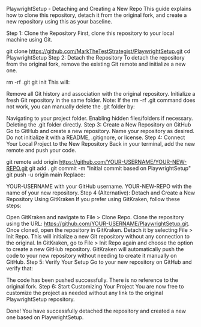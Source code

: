 PlaywrightSetup - Detaching and Creating a New Repo
This guide explains how to clone this repository, detach it from the original fork, and create a new repository using this as your baseline.

Step 1: Clone the Repository
First, clone this repository to your local machine using Git.

git clone https://github.com/MarkTheTestStrategist/PlaywrightSetup.git
cd PlaywrightSetup
Step 2: Detach the Repository
To detach the repository from the original fork, remove the existing Git remote and initialize a new one.

rm -rf .git
git init
This will:

Remove all Git history and association with the original repository.
Initialize a fresh Git repository in the same folder.
Note: If the rm -rf .git command does not work, you can manually delete the .git folder by:

Navigating to your project folder.
Enabling hidden files/folders if necessary.
Deleting the .git folder directly.
Step 3: Create a New Repository on GitHub
Go to GitHub and create a new repository.
Name your repository as desired.
Do not initialize it with a README, .gitignore, or license.
Step 4: Connect Your Local Project to the New Repository
Back in your terminal, add the new remote and push your code.

git remote add origin https://github.com/YOUR-USERNAME/YOUR-NEW-REPO.git
git add .
git commit -m "Initial commit based on PlaywrightSetup"
git push -u origin main
Replace:

YOUR-USERNAME with your GitHub username.
YOUR-NEW-REPO with the name of your new repository.
Step 4 (Alternative): Detach and Create a New Repository Using GitKraken
If you prefer using GitKraken, follow these steps:

Open GitKraken and navigate to File > Clone Repo.
Clone the repository using the URL: https://github.com/YOUR-USERNAME/PlaywrightSetup.git.
Once cloned, open the repository in GitKraken.
Detach it by selecting File > Init Repo. This will initialize a new Git repository without any connection to the original.
In GitKraken, go to File > Init Repo again and choose the option to create a new GitHub repository.
GitKraken will automatically push the code to your new repository without needing to create it manually on GitHub.
Step 5: Verify Your Setup
Go to your new repository on GitHub and verify that:

The code has been pushed successfully.
There is no reference to the original fork.
Step 6: Start Customizing Your Project
You are now free to customize the project as needed without any link to the original PlaywrightSetup repository.

Done! You have successfully detached the repository and created a new one based on PlaywrightSetup.
